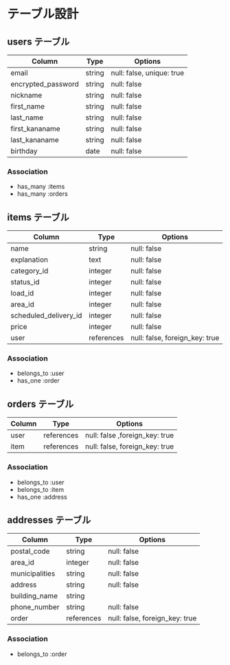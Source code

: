 # テーブル設計

## users テーブル

| Column             | Type    | Options                   |
| ------------------ | ------  | ------------------------- |
| email              | string  | null: false, unique: true |
| encrypted_password | string  | null: false               |
| nickname           | string  | null: false               |
| first_name         | string  | null: false               |
| last_name          | string  | null: false               |
| first_kananame     | string  | null: false               |
| last_kananame      | string  | null: false               |
| birthday           | date    | null: false               |


### Association

- has_many :items
- has_many :orders



## items テーブル

| Column                            | Type       | Options                        |
| --------------------------------- | ---------- | ------------------------------ |
| name                              | string     | null: false                    |
| explanation                       | text       | null: false                    |
| category_id                       | integer    | null: false                    |
| status_id                         | integer    | null: false                    |
| load_id                           | integer    | null: false                    |
| area_id                           | integer    | null: false                    |
| scheduled_delivery_id             | integer    | null: false                    |
| price                             | integer    | null: false                    |
| user                              | references | null: false, foreign_key: true |

### Association

- belongs_to :user
- has_one :order


## orders テーブル

| Column | Type       | Options                        |
| ------ | ---------- | ------------------------------ |
| user   | references | null: false ,foreign_key: true |
| item   | references | null: false, foreign_key: true |

### Association

- belongs_to :user
- belongs_to :item
- has_one :address

## addresses テーブル

| Column             | Type       | Options                        |
| ------------------ | ---------- | ------------------------------ |
| postal_code        | string     | null: false                    |
| area_id            | integer    | null: false                    |
| municipalities     | string     | null: false                    |
| address            | string     | null: false                    |
| building_name      | string     |                                |
| phone_number       | string     | null: false                    |
| order              | references | null: false, foreign_key: true |

### Association

- belongs_to :order